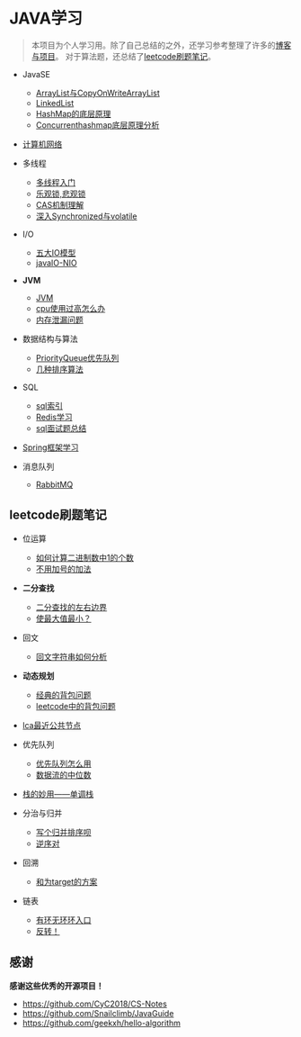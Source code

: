 # JAVA学习

> 本项目为个人学习用。除了自己总结的之外，还学习参考整理了许多的[博客与项目](#3)。
> 对于算法题，还总结了[leetcode刷题笔记](#2)。

* JavaSE
  * [ArrayList与CopyOnWriteArrayList](src/JavaSE/arraylist.md)
  * [LinkedList](src/JavaSE/LinkedList.md)  
  * [HashMap的底层原理](src/JavaSE/hashmap.md)
  * [Concurrenthashmap底层原理分析](src/JavaSE/conhashmap.md)  

* [计算机网络](src/network/计算机网络.md)
  
* 多线程
    * [多线程入门](src/multi_thread/线程.md)
    * [乐观锁,悲观锁](src/multi_thread/lb.md) 
    * [CAS机制理解](src/multi_thread/cas.md)  
    * [深入Synchronized与volatile](src/multi_thread/syn.md)
    
* I/O
    * [五大IO模型](src/IO/socketIO.md)
    * [javaIO-NIO](src/IO/JAVAIO.md)

* **JVM**    
    * [JVM](src/JVM/jvm.md)
    * [cpu使用过高怎么办](src/interview/cpu过高.md)
    * [内存泄漏问题](src/interview/MemoryLeak.md)

* 数据结构与算法
    * [PriorityQueue优先队列](src/leetcode/单调栈_优先队列/pq.md)
    * [几种排序算法](src/leetcode/归并_快排/)
  
* SQL
  * [sql索引](src/sql/sql索引.md)
  * [Redis学习](src/sql/Redis.md)  
  * [sql面试题总结](src/sql/sql面试.md)  
    
* [Spring框架学习](src/SSM/Spring.md)
  
* 消息队列
  * [RabbitMQ](src/消息队列MQ/RabbitMQ.md)
    
<h2 id="2">leetcode刷题笔记</h2>

* 位运算
    * [如何计算二进制数中1的个数](src/leetcode/位运算/byte.md)
    * [不用加号的加法](src/leetcode/剑指offer/byteadd.md)
    
* **二分查找**
    * [二分查找的左右边界](src/leetcode/双指针/二分查找.md)
    * [使最大值最小？](src/leetcode/双指针/erfen.md) 
    
* 回文
    * [回文字符串如何分析](src/leetcode/回文/huiwen.md)

* **动态规划**
    * [经典的背包问题](src/leetcode/动态规划/bags.md)
    * [leetcode中的背包问题](src/leetcode/动态规划/leetcodebags.md)
    
* [lca最近公共节点](src/leetcode/树/lca.md)
  
* 优先队列
    * [优先队列怎么用](src/leetcode/单调栈_优先队列/priority.md)
    * [数据流的中位数](src/leetcode/单调栈_优先队列/offer41.md)
* [栈的妙用——单调栈](src/leetcode/单调栈_优先队列/stack.md)
  
* 分治与归并
    * [写个归并排序呗](src/leetcode/归并_快排/mergesort.md)
    * [逆序对]()
* 回溯
    * [和为target的方案](src/leetcode/回溯_DFS_BFS/btrack_sum.md)

* 链表
    * [有环无环环入口](src/leetcode/链表/huan.md)
    * [反转！](src/leetcode/链表/reverse.md)

<h2 id="3">感谢</h2>

**感谢这些优秀的开源项目！**

* https://github.com/CyC2018/CS-Notes
* https://github.com/Snailclimb/JavaGuide
* https://github.com/geekxh/hello-algorithm
